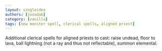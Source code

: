 ```yaml
---
layout: singleidea
authors: [jonadab]
category: [vanilla]
tags: [new monster spell, clerical spells, aligned priest]
---
```

Additional clerical spells for aligned priests to cast: raise undead, floor to
lava, ball lightning (not a ray and thus not reflectable), summon elemental.
